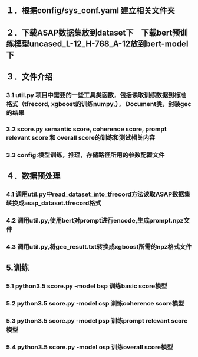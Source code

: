 ## １．根据config/sys_conf.yaml 建立相关文件夹
## ２．下载ASAP数据集放到dataset下　下载bert预训练模型uncased_L-12_H-768_A-12放到bert-model下
## ３．文件介绍
### 3.1 util.py 项目中需要的一些工具类函数，包括读取训练数据到标准格式（tfrecord, xgboost的训练numpy,）， Document类，封装gec的结果
### 3.2 score.py semantic score, coherence score, prompt relevant score 和 overall score的训练和测试相关内容
### 3.3 config:模型训练，推理，存储路径所用的参数配置文件
## ４．数据预处理
### 4.1 调用util.py中read_dataset_into_tfrecord方法读取ASAP数据集转换成asap_dataset.tfrecord格式
### 4.2 调用util.py,使用bert对prompt进行encode,生成prompt.npz文件
### 4.3 调用util.py,将gec_result.txt转换成xgboost所需的npz格式文件
## 5.训练 
### 5.1 python3.5 score.py -model bsp 训练basic score模型 
### 5.2 python3.5 score.py -model csp 训练coherence score模型
### 5.3 python3.5 score.py -model psp 训练prompt relevant score模型
### 5.4 python3.5 score.py -model osp 训练overall score模型

